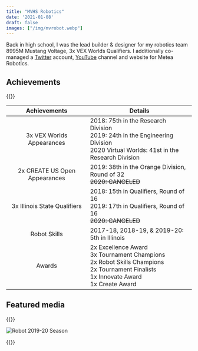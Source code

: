 ```yaml
---
title: "MVHS Robotics"
date: '2021-01-08'
draft: false
images: ["/img/mvrobot.webp"]
---
```

Back in high school, I was the lead builder & designer for my robotics team 8995M Mustang Voltage, 3x VEX Worlds Qualifiers. I additionally co-managed a [Twitter](https://twitter.com/mvrobotics8995) account, [YouTube](https://www.youtube.com/@MMustangVoltage/) channel and website for Metea Robotics.
<!--more-->

<!-- Robot from the 2019-20 season pictured. -->

## Achievements

{{<x user="ipef204" id="1276550463773724674">}}

|Achievements|Details|   
|:---:|---|
| 3x VEX Worlds Appearances | 2018: 75th in the Research Division <br> 2019: 24th in the Engineering Division <br> 2020 Virtual Worlds: 41st in the Research Division|
|2x CREATE US Open Appearances|2019: 38th in the Orange Division, Round of 32 <br> ~~2020: CANCELED~~|
|3x Illinois State Qualifiers|2018: 15th in Qualifiers, Round of 16 <br> 2019: 17th in Qualifiers, Round of 16 <br> ~~2020: CANCELED~~|
|Robot Skills| 2017-18, 2018-19, & 2019-20: 5th in Illinois|
|Awards|2x Excellence Award<br> 3x Tournament Champions<br> 2x Robot Skills Champions<br> 2x Tournament Finalists<br> 1x Innovate Award<br> 1x Create Award|

<!-- - 3x VEX Worlds Appearances
    - 2018: 75th in the Research Division
    - 2019: 24th in the Engineering Division
    - 2020 Virtual Worlds: 41st in the Research Division
- 2x CREATE US Open Appearances
    - 2019: 38th in the Orange Division
        - Round of 32
    - 2020: CANCELLED
- 3x State Qualifiers
    - 2018: 15th in Qualifiers
        - Round of 16
    - 2019: 17th in Qualifiers
        - Round of 16
    - 2020: CANCELLED
- 5th in Illinois for Robot Skills 17-18, 18-19, & 19-20
- 2x Excellence Award
- 3x Tournament Champions
- 2x Robot Skills Champions
- 2x Tournament Finalists
- 1x Innovate Award
- 1x Create Award -->

## Featured media

{{<youtubew id="Iwv2PG4jYQU" title="72 point Driver Skills Run">}}

![Robot 2019-20 Season](/img/mvrobot.webp)

{{<youtubew id="Jpl6D8xIyUQ" title="21 point Programming Skills Run">}}